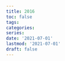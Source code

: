 ```yaml
---
title: 2016
toc: false
tags:
categories: 
series:
date: '2021-07-01'
lastmod: '2021-07-01'
draft: false
---
```

